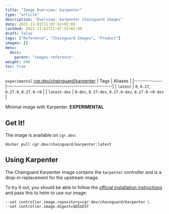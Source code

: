 ```yaml
---
title: "Image Overview: karpenter"
type: "article"
description: "Overview: karpenter Chainguard Images"
date: 2022-11-01T11:07:52+02:00
lastmod: 2022-11-01T11:07:52+02:00
draft: false
tags: ["Reference", "Chainguard Images", "Product"]
images: []
menu:
  docs:
    parent: "images-reference"
weight: 500
toc: true
---
```


`experimental` [cgr.dev/chainguard/karpenter](https://github.com/chainguard-images/images/tree/main/images/karpenter)
| Tags         | Aliases                                            |
|--------------|----------------------------------------------------|
| `latest`     | `0`, `0.27`, `0.27.0`, `0.27.0-r0`                 |
| `latest-dev` | `0-dev`, `0.27-dev`, `0.27.0-dev`, `0.27.0-r0-dev` |



Minimal image with Karpenter. **EXPERIMENTAL**

## Get It!

The image is available on `cgr.dev`:

```
docker pull cgr.dev/chainguard/karpenter:latest
```

## Using Karpenter

The Chainguard Karpenter image contains the `karpenter` controller and is a drop-in replacement for the upstream image.

To try it out, you should be able to follow the [official installation instructions](https://karpenter.sh/v0.27.0/getting-started/getting-started-with-eksctl/) and pass this to helm to use our image:

```
--set controller.image.repository=cgr.dev/chainguard/karpenter \
--set controller.image.digest=$DIGEST
```

